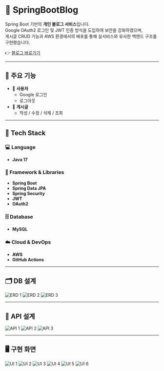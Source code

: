 # 📝 SpringBootBlog

Spring Boot 기반의 **개인 블로그 서비스**입니다.  
Google OAuth2 로그인 및 JWT 인증 방식을 도입하여 보안을 강화하였으며,  
게시글 CRUD 기능과 AWS 환경에서의 배포를 통해 실서비스와 유사한 백엔드 구조를 구현했습니다.

👉 [블로그 바로가기](http://springboot-blog-env.eba-upn4r5dq.ap-northeast-2.elasticbeanstalk.com/login)

---

## 📌 주요 기능

- 👤 **사용자**
  - Google 로그인
  - 로그아웃
- 📝 **게시글**
  - 작성 / 수정 / 삭제 / 조회

---

## 🔧 Tech Stack

### 💻 Language
- **Java 17**

### 🧰 Framework & Libraries
- **Spring Boot**
- **Spring Data JPA**
- **Spring Security**
- **JWT**
- **OAuth2**

### 🗄️ Database
- **MySQL**

### ☁️ Cloud & DevOps
- **AWS**
- **GitHub Actions**

---

## 🗂️ DB 설계

![ERD 1](https://github.com/user-attachments/assets/68a66706-1984-4824-852b-92468223a6fd)
![ERD 2](https://github.com/user-attachments/assets/8104bb5f-4883-4518-b6b4-e4fe43929dd3)
![ERD 3](https://github.com/user-attachments/assets/b7b18fd5-b5f4-4f97-af13-d371d9589355)

---

## 📡 API 설계

![API 1](https://github.com/user-attachments/assets/ce900d67-addf-4e63-aeab-f67fe7a6bced)
![API 2](https://github.com/user-attachments/assets/02cb54ff-fd94-4c1a-a77e-9ba9b0391cd1)
![API 3](https://github.com/user-attachments/assets/89492375-147f-48d4-9803-6fda45d0d180)

---

## 🖥️ 구현 화면

![UI 1](https://github.com/user-attachments/assets/3a71c4b8-b029-4ce4-b03d-84ad1aa77a99)
![UI 2](https://github.com/user-attachments/assets/7e789d96-6d9f-456e-be70-0530a2bf70b6)
![UI 3](https://github.com/user-attachments/assets/0a73c314-8dcc-41d3-b39c-562a18d1955e)
![UI 4](https://github.com/user-attachments/assets/86991f04-c192-4986-a994-447039033813)
![UI 5](https://github.com/user-attachments/assets/c930d049-5167-4dee-9eff-aad8ba811c31)
![UI 6](https://github.com/user-attachments/assets/0341f536-069d-43a5-8771-8d884e0fd2d5)

